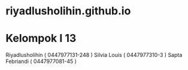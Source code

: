  # riyadlusholihin.github.io
 # Kelompok I 13
 Riyadlusholihin ( 0447977131-248 )
 Silvia Louis ( 0447977310-3 )
 Sapta Febriandi ( 0447977081-45 )
